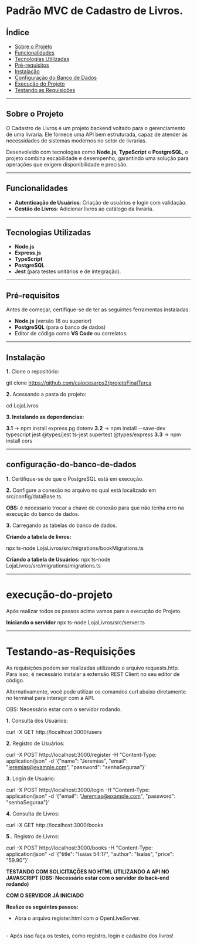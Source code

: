 # Padrão MVC de Cadastro de Livros.

## Índice  
- [Sobre o Projeto](#sobre-o-projeto)  
- [Funcionalidades](#funcionalidades)  
- [Tecnologias Utilizadas](#tecnologias-utilizadas)  
- [Pré-requisitos](#pré-requisitos)  
- [Instalação](#instalação)  
- [Configuração do Banco de Dados](#configuração-do-banco-de-dados)  
- [Execução do Projeto](#execução-do-projeto)  
- [Testando as Requisições](#Testando-as-Requisições)


---

## Sobre o Projeto  

O Cadastro de Livros é um projeto backend voltado para o gerenciamento de uma livraria. Ele fornece uma API bem estruturada, capaz de atender às necessidades de sistemas modernos no setor de livrarias.

Desenvolvido com tecnologias como **Node.js**, **TypeScript** e **PostgreSQL**, o projeto combina escabilidade e desempenho, garantindo uma solução para operações que exigem disponibilidade e precisão.

---

## Funcionalidades  

- **Autenticação de Usuários**: Criação de usuários e login com validação.  
- **Gestão de Livros**: Adicionar livros ao catálogo da livraria.  

---

## Tecnologias Utilizadas  

- **Node.js**  
- **Express.js**  
- **TypeScript**  
- **PostgreSQL**  
- **Jest** (para testes unitários e de integração).  

---

## Pré-requisitos  

Antes de começar, certifique-se de ter as seguintes ferramentas instaladas:  

- **Node.js** (versão 18 ou superior)  
- **PostgreSQL** (para o banco de dados)  
- Editor de código como **VS Code** ou correlatos.  

---

## Instalação  

**1.** Clone o repositório:  

git clone https://github.com/caiocesarps2/projetoFinalTerca


**2.** Acessando a pasta do projeto:

cd LojaLivros


**3. Instalando as dependencias:**

**3.1** -> npm install express pg dotenv
**3.2** -> npm install --save-dev typescript jest @types/jest ts-jest supertest @types/express
**3.3** -> npm install cors

---

## configuração-do-banco-de-dados

**1.** Certifique-se de que o PostgreSQL está em execução. 

**2.** Configure a conexão no arquivo no qual está localizado em src/config/dataBase.ts.

**OBS:** é necessario trocar a chave de conexão para que não tenha erro na execução do banco de dados.

**3.** Carregando as tabelas do banco de dados.


**Criando  a tabela de livros:**

npx ts-node LojaLivros/src/migrations/bookMigrations.ts

**Criando a tabela de Usuários:**
npx ts-node LojaLivros/src/migrations/migrations.ts

---

# execução-do-projeto

Após realizar todos os passos acima vamos para a execução do Projeto.

**Iniciando o servidor**
npx ts-node LojaLivros/src/server.ts

---

# Testando-as-Requisições

As requisições podem ser realizadas utilizando o arquivo requests.http. Para isso, é necessário instalar a extensão REST Client no seu editor de código.

Alternativamente, você pode utilizar os comandos curl abaixo diretamente no terminal para interagir com a API. 

OBS: Necessário estar com o servidor rodando.


**1.** Consulta dos Usuários:

curl -X GET http://localhost:3000/users

**2.** Registro de Usuários:

curl -X POST http://localhost:3000/register -H "Content-Type: application/json" -d '{"name": "Jeremias", "email": "jeremias@example.com", "password": "senhaSeguraa"}'


**3.** Login de Usuário:

curl -X POST http://localhost:3000/login -H "Content-Type: application/json" -d '{"email": "Jeremias@example.com", "password": "senhaSeguraa"}'


**4.** Consulta de Livros: 

curl -X GET http://localhost:3000/books

**5..** Registro de Livros:

curl -X POST http://localhost:3000/books -H "Content-Type: application/json" -d '{"title": "Isaías 54:17", "author": "Isaías", "price": "59.90"}'


**TESTANDO COM SOLICITAÇÕES NO HTML UTILIZANDO A API NO JAVASCRIPT  (OBS: Necessário estar com o servidor do back-end rodando)**

**COM O SERVIDOR JÁ INICIADO**

**Realize os seguintes passos:**

- Abra o arquivo register.html com o OpenLiveServer.
<br>
- Após isso faça os testes, como registro, login e cadastro dos livros!

